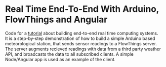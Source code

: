 # Real Time End-To-End With Arduino, FlowThings and Angular

Code for a [tutorial](http://cityos.io/member.tutorial/986) about building end-to-end real time computing systems.
It is a step-by-step demonstration of how to build a simple Arduino based meteorological station, that sends
sensor readings to a FlowThings server. The server augments recieved readings with data from a third party
weather API, and broadcasts the data to all subscribed clients. A simple Node/Angular app is used as an
example of the client.
